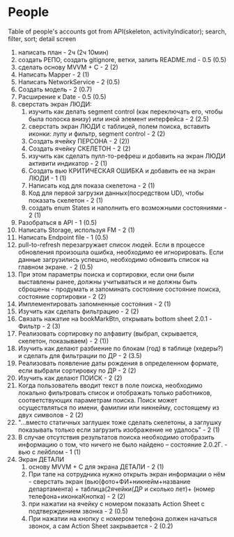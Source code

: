 # People
Table of people's accounts got from API(skeleton, activityIndicator); search, filter, sort; detail screen

1. написать план - 2ч (2ч 10мин)
2. создать РЕПО, создать gitignore, ветки, залить README.md - 0.5 (0.5)
3. сделать основу MVVM + C - 2 (2)
4. Написать Mapper - 2 (1)
5. Написать NetworkService - 2 (0.5)
6. Создать модель - 2 (0.7)
7. Расширение к Date - 0.5 (0.5)
8. сверстать экран ЛЮДИ: 
    1. изучить как делать segment control (как переключать его, чтобы была полоска внизу) или иной элемент интерфейса - 2 (2.5)
    2. сверстать экран ЛЮДИ с таблицей, полем поиска, вставить иконки: лупу и фильтр, segment control - 2 (2)
    3. Создать ячейку ПЕРСОНА - 2 (2))
    4. Создать ячейку СКЕЛЕТОН - 2 (2)
    5. изучить как сделать пулл-то-рефреш и добавить на экран ЛЮДИ активити индикатор - 2 (1)
    6. Создать вью КРИТИЧЕСКАЯ ОШИБКА и добавить ее на экран ЛЮДИ - 1 (1)
    7. Написать код для показа скелетона - 2 (1)
    8. Код для первой загрузки данных(посредством UD), чтобы показать скелетон - 2 (1)
    9. создать enum States и наполнить его возможными состояниями  - 2 (1)
9. Разобраться в API - 1 (0.5)
10. Написать Storage,  используя FM - 2 (1)
11. Написать Endpoint file - 1 (0.5)
12. pull-to-refresh перезагружает список людей. Если в процессе обновления произошла ошибка, необходимо ее игнорировать. Если данные загрузились успешно, необходимо обновить список на главном экране. - 2 (0.5)
13. При этом параметры поиска и сортировки, если они были выставлены ранее, должны учитываться и не должны быть сброшены - продумать и запоминать состояние состояние поиска, состояние сортировки - 2 (2)
14. Имплементировать запомненные состояния - 2 (1)
15. Изучить как сделать фильтрацию - 2 (2)
16. Связать нажатие на bookMarkBtn, открывать bottom sheet 2.0.1 - Фильтр - 2 (3)
17. Реализовать сортировку по алфавиту (выбрал, скрывается, скелетон, показываем) - 2 (1))
18. Изучить как делают разбиение по блокам (год) в таблице (хедеры?) и сделать для фильтрации по ДР - 2 (3.5)
19. Реализовать появление даты рождения в определенном формате, если выбрали сортировку по ДР - 2 (2)
20. Изучить как делают ПОИСК - 2 (2)
21. Когда пользователь вводит текст в поле поиска, необходимо локально фильтровать список и отображать только работников, соответствующих параметрам поиска. Поиск может осуществляться по имени, фамилии или никнейму, состоящему из двух символов - 2 (2)
22. "...вместо статичных заглушек тоже сделать скелетоны, а заглушку показывать только если загрузить изображение не удалось" - 2 (1)
23. В случае отсутствия результатов поиска необходимо отобразить информацию о том, что ничего не было найдено – состояние 2.0.2Г. - вью с лейблом  - 1 (1)
24. Экран ДЕТАЛИ
    1. основу MVVM + C для экрана ДЕТАЛИ - 2 (1)
    2. При тапе на сотрудника нужно открыть экран информации о нём - сверстать экран  (вью(фото+ФИ+никнейм+название департамента) + таблица(2ячейки(ДР и сколько лет)+ (номер телефона+иконкаКнопка) - 2 (2)
    3. при нажатии на ячейку с номером показать Action Sheet с подтверждением звонка - 2 (0.5)
    4. При нажатии на кнопку с номером телефона должен начаться звонок, а сам Action Sheet закрывается - 2 (0.2)
